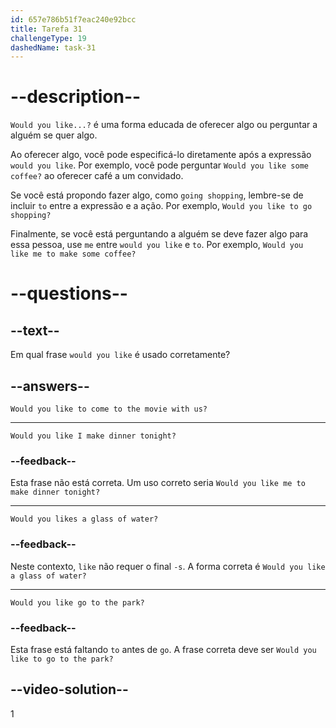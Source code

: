 ```yaml
---
id: 657e786b51f7eac240e92bcc
title: Tarefa 31
challengeType: 19
dashedName: task-31
---
```


# --description--

`Would you like...?` é uma forma educada de oferecer algo ou perguntar a alguém se quer algo.

Ao oferecer algo, você pode especificá-lo diretamente após a expressão `would you like`. Por exemplo, você pode perguntar `Would you like some coffee?` ao oferecer café a um convidado.

Se você está propondo fazer algo, como `going shopping`, lembre-se de incluir `to` entre a expressão e a ação. Por exemplo, `Would you like to go shopping?`

Finalmente, se você está perguntando a alguém se deve fazer algo para essa pessoa, use `me` entre `would you like` e `to`. Por exemplo, `Would you like me to make some coffee?`

# --questions--

## --text--

Em qual frase `would you like` é usado corretamente?

## --answers--

`Would you like to come to the movie with us?`

---

`Would you like I make dinner tonight?`

### --feedback--

Esta frase não está correta. Um uso correto seria `Would you like me to make dinner tonight?`

---

`Would you likes a glass of water?`

### --feedback--

Neste contexto, `like` não requer o final `-s`. A forma correta é `Would you like a glass of water?`

---

`Would you like go to the park?`

### --feedback--

Esta frase está faltando `to` antes de `go`. A frase correta deve ser `Would you like to go to the park?`

## --video-solution--

1
